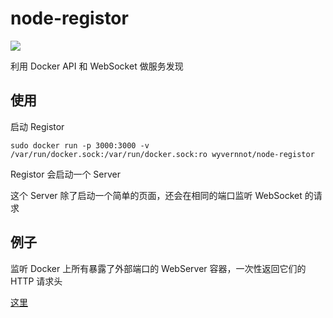 # node-registor

[![](https://badge.imagelayers.io/wyvernnot/node-registor:latest.svg)](https://imagelayers.io/?images=wyvernnot/node-registor:latest 'Get your own badge on imagelayers.io')

利用 Docker API 和 WebSocket 做服务发现

## 使用

启动 Registor

```
sudo docker run -p 3000:3000 -v /var/run/docker.sock:/var/run/docker.sock:ro wyvernnot/node-registor
```

Registor 会启动一个 Server

这个 Server 除了启动一个简单的页面，还会在相同的端口监听 WebSocket 的请求

## 例子

监听 Docker 上所有暴露了外部端口的 WebServer 容器，一次性返回它们的 HTTP 请求头

[这里](example/server_farm)